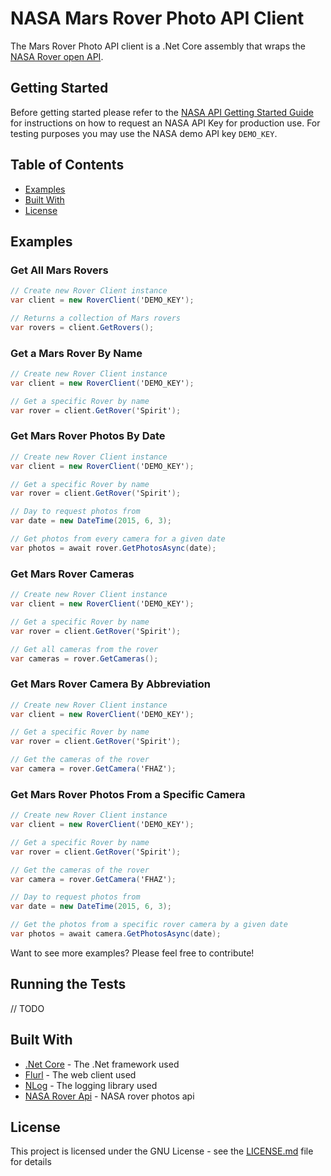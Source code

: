# NASA Mars Rover Photo API Client

The Mars Rover Photo API client is a .Net Core assembly that wraps the [NASA Rover open API](https://api.nasa.gov/api.html#MarsPhotos).

## Getting Started

Before getting started please refer to the [NASA API Getting Started Guide](https://api.nasa.gov) for instructions on how to request an NASA API Key for production use. For testing purposes you may use the NASA demo API key `DEMO_KEY`.

## Table of Contents

- [Examples](#Examples)
- [Built With](#BuiltWith)
- [License](#License)

## Examples

### Get All Mars Rovers

```cs
// Create new Rover Client instance
var client = new RoverClient('DEMO_KEY');

// Returns a collection of Mars rovers
var rovers = client.GetRovers();
```

### Get a Mars Rover By Name

```cs
// Create new Rover Client instance
var client = new RoverClient('DEMO_KEY');

// Get a specific Rover by name
var rover = client.GetRover('Spirit');
```

### Get Mars Rover Photos By Date

```cs
// Create new Rover Client instance
var client = new RoverClient('DEMO_KEY');

// Get a specific Rover by name
var rover = client.GetRover('Spirit');

// Day to request photos from
var date = new DateTime(2015, 6, 3);

// Get photos from every camera for a given date
var photos = await rover.GetPhotosAsync(date);
```

### Get Mars Rover Cameras

```cs
// Create new Rover Client instance
var client = new RoverClient('DEMO_KEY');

// Get a specific Rover by name
var rover = client.GetRover('Spirit');

// Get all cameras from the rover
var cameras = rover.GetCameras();
```

### Get Mars Rover Camera By Abbreviation

```cs
// Create new Rover Client instance
var client = new RoverClient('DEMO_KEY');

// Get a specific Rover by name
var rover = client.GetRover('Spirit');

// Get the cameras of the rover
var camera = rover.GetCamera('FHAZ');
```

### Get Mars Rover Photos From a Specific Camera

```cs
// Create new Rover Client instance
var client = new RoverClient('DEMO_KEY');

// Get a specific Rover by name
var rover = client.GetRover('Spirit');

// Get the cameras of the rover
var camera = rover.GetCamera('FHAZ');

// Day to request photos from
var date = new DateTime(2015, 6, 3);

// Get the photos from a specific rover camera by a given date
var photos = await camera.GetPhotosAsync(date);
```

Want to see more examples? Please feel free to contribute!

## Running the Tests

// TODO

## Built With

- [.Net Core](https://docs.microsoft.com/en-us/dotnet/core/) - The .Net framework used
- [Flurl](https://github.com/tmenier/Flurl) - The web client used
- [NLog](https://nlog-project.org) - The logging library used
- [NASA Rover Api](https://api.nasa.gov/api.html#MarsPhotos) - NASA rover photos api

## License

This project is licensed under the GNU License - see the [LICENSE.md](LICENSE.md) file for details
